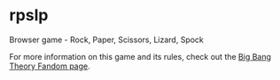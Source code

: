 # rpslp
Browser game - Rock, Paper, Scissors, Lizard, Spock

For more information on this game and its rules, check out the [Big Bang Theory Fandom page](https://bigbangtheory.fandom.com/wiki/Rock,_Paper,_Scissors,_Lizard,_Spock).

